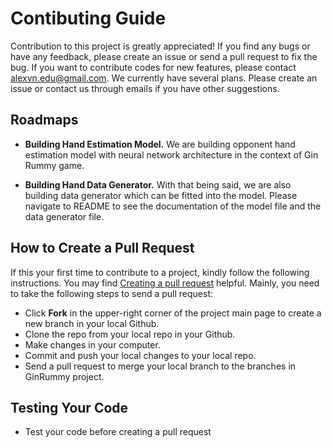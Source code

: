 # Contibuting Guide
Contribution to this project is greatly appreciated! If you find any bugs or have any feedback, please create an issue or send a pull request to fix the bug. If you want to contribute codes for new features, please contact [alexvn.edu@gmail.com](mailto:alexvn.edu@gmail.com). We currently have several plans. Please create an issue or contact us through emails if you have other suggestions.

## Roadmaps

*   **Building Hand Estimation Model.** We are building opponent hand estimation model with neural network architecture in the context of Gin Rummy game.

*   **Building Hand Data Generator.** With that being said, we are also building data generator which can be fitted into the model. Please navigate to README to see the documentation of the model file and the data generator file.

## How to Create a Pull Request

If this your first time to contribute to a project, kindly follow the following instructions. You may find [Creating a pull request](https://help.github.com/en/github/collaborating-with-issues-and-pull-requests/creating-a-pull-request) helpful. Mainly, you need to take the following steps to send a pull request:

*   Click **Fork** in the upper-right corner of the project main page to create a new branch in your local Github.
*   Clone the repo from your local repo in your Github.
*   Make changes in your computer.
*   Commit and push your local changes to your local repo.
*   Send a pull request to merge your local branch to the branches in GinRummy project.

## Testing Your Code

* Test your code before creating a pull request

